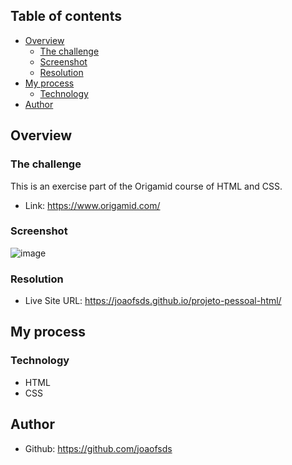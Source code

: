 ## Table of contents 

- [Overview](#overview)
  - [The challenge](#the-challenge)
  - [Screenshot](#screenshot)
  - [Resolution](#resolution)
- [My process](#my-process)
  - [Technology](#technology)
- [Author](#author)

## Overview

### The challenge

This is an exercise part of the Origamid course of HTML and CSS.

- Link: https://www.origamid.com/

### Screenshot
![image](https://github.com/user-attachments/assets/59a89955-b127-4d95-b039-6b69191a7759)


### Resolution
- Live Site URL: https://joaofsds.github.io/projeto-pessoal-html/

## My process

### Technology
- HTML
- CSS

## Author
- Github: https://github.com/joaofsds

